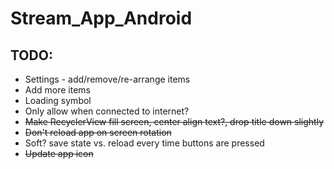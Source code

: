 # Stream_App_Android

## TODO:
* Settings - add/remove/re-arrange items
* Add more items
* Loading symbol
* Only allow when connected to internet?
* ~~Make RecyclerView fill screen, center align text?, drop title down slightly~~
* ~~Don't reload app on screen rotation~~
* Soft? save state vs. reload every time buttons are pressed
* ~~Update app icon~~
